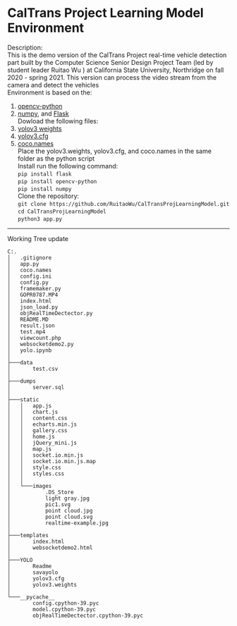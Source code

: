 # CalTrans Project Learning Model Environment  
Description:  
This is the demo version of the CalTrans Project real-time vehicle detection part built by the Computer Science Senior Design Project Team (led by student leader Ruitao Wu ) at California State University, Northridge on fall 2020 - spring 2021.
This version can process the video stream from the camera and detect the vehicles  
Environment is based on the:  
1. [opencv-python](https://opencv-python-tutroals.readthedocs.io/en/latest/)  
2. [numpy](https://www.numpy.org/), and [Flask](https://flask.palletsprojects.com/en/1.1.x/)  
Dowload the following files:  
1. [yolov3 weights](https://pjreddie.com/media/files/yolov3.weights)  
2. [yolov3.cfg](https://github.com/pjreddie/darknet/blob/master/cfg/yolov3.cfg?raw=true)  
3. [coco.names](https://github.com/pjreddie/darknet/blob/master/data/coco.names)  
Place the yolov3.weights, yolov3.cfg, and coco.names in the same folder as the python script  
Install run the following command:  
`pip install flask`  
`pip install opencv-python`  
`pip install numpy`  
Clone the repository:  
`git clone https://github.com/RuitaoWu/CalTransProjLearningModel.git`  
`cd CalTransProjLearningModel`  
`python3 app.py`  
---  
Working Tree update  
```  
C:.
│   .gitignore
│   app.py
│   coco.names
│   config.ini
│   config.py
│   framemaker.py
│   GOPR0787.MP4
│   index.html
│   json_load.py
│   objRealTimeDectector.py
│   README.MD
│   result.json
│   test.mp4
│   viewcount.php
│   websocketdemo2.py
│   yolo.ipynb
│
├───data
│       test.csv
│
├───dumps
│       server.sql
│
├───static
│   │   app.js
│   │   chart.js
│   │   content.css
│   │   echarts.min.js
│   │   gallery.css
│   │   home.js
│   │   jQuery_mini.js
│   │   map.js
│   │   socket.io.min.js
│   │   socket.io.min.js.map
│   │   style.css
│   │   styles.css
│   │
│   └───images
│           .DS_Store
│           light gray.jpg
│           pic1.svg
│           point cloud.jpg
│           point cloud.svg
│           realtime-example.jpg
│
├───templates
│       index.html
│       websocketdemo2.html
│
├───YOLO
│       Readme
│       savayolo
│       yolov3.cfg
│       yolov3.weights
│
└───__pycache__
        config.cpython-39.pyc
        model.cpython-39.pyc
        objRealTimeDectector.cpython-39.pyc 
```  
